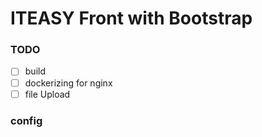# ITEASY Front with Bootstrap
### TODO
- [ ] build
- [ ] dockerizing for nginx
- [ ] file Upload

### config
```json

```
